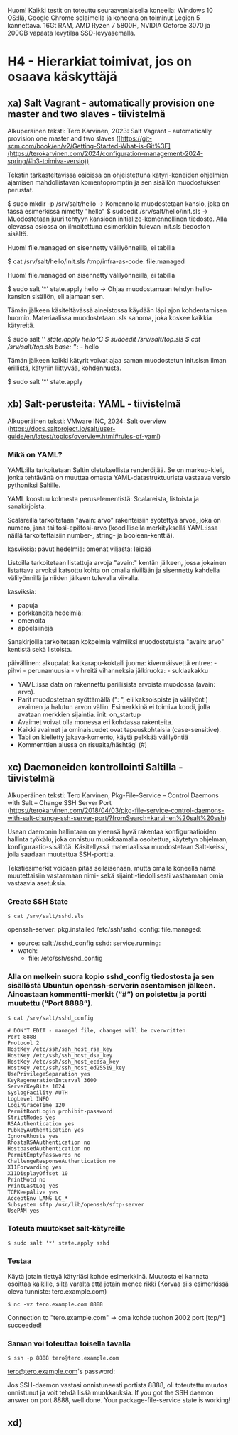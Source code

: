 Huom! Kaikki testit on toteuttu seuraavanlaisella koneella: Windows 10 OS:llä, Google Chrome selaimella ja koneena on toiminut Legion 5 kannettava. 16Gt RAM, AMD Ryzen 7 5800H, NVIDIA Geforce 3070 ja 200GB vapaata levytilaa SSD-levyasemalla.

# H4 - Hierarkiat toimivat, jos on osaava käskyttäjä

## xa) Salt Vagrant - automatically provision one master and two slaves - tiivistelmä
Alkuperäinen teksti: Tero Karvinen, 2023: Salt Vagrant - automatically provision one master and two slaves ([https://git-scm.com/book/en/v2/Getting-Started-What-is-Git%3F](https://terokarvinen.com/2024/configuration-management-2024-spring/#h3-toimiva-versio))

Tekstin tarkasteltavissa osioissa on ohjeistettuna kätyri-koneiden ohjelmien ajamisen mahdollistavan komentopromptin ja sen sisällön muodostuksen perustat.

$ sudo mkdir -p /srv/salt/hello -> Komennolla muodostetaan kansio, joka on tässä esimerkissä nimetty "hello"
$ sudoedit /srv/salt/hello/init.sls -> Muodostetaan juuri tehtyyn kansioon initialize-komennollinen tiedosto. Alla olevassa osiossa on ilmoitettuna esimerkkiin tulevan init.sls tiedoston sisältö.

Huom! file.managed on sisennetty välilyönneillä, ei tabilla

$ cat /srv/salt/hello/init.sls
/tmp/infra-as-code:
  file.managed

Huom! file.managed on sisennetty välilyönneillä, ei tabilla

$ sudo salt '*' state.apply hello -> Ohjaa muodostamaan tehdyn hello-kansion sisällön, eli ajamaan sen.

Tämän jälkeen käsiteltävässä aineistossa käydään läpi ajon kohdentamisen huomio. Materiaalissa muodostetaan .sls sanoma, joka koskee kaikkia kätyreitä.

$ sudo salt '*' state.apply hello^C
$ sudoedit /srv/salt/top.sls
$ cat /srv/salt/top.sls
base:
  '*':
    - hello

Tämän jälkeen kaikki kätyrit voivat ajaa saman muodostetun init.sls:n ilman erillistä, kätyriin liittyvää, kohdennusta.

$ sudo salt '*' state.apply


## xb) Salt-perusteita: YAML - tiivistelmä
Alkuperäinen teksti: VMware INC, 2024: Salt overview (https://docs.saltproject.io/salt/user-guide/en/latest/topics/overview.html#rules-of-yaml)

### Mikä on YAML?
YAML:illa tarkoitetaan Saltin oletuksellista renderöijää. Se on markup-kieli, jonka tehtävänä on muuttaa omasta YAML-datastruktuurista vastaava versio pythoniksi Saltille.

YAML koostuu kolmesta peruselementistä: Scalareista, listoista ja sanakirjoista.

Scalareilla tarkoitetaan "avain: arvo" rakenteisiin syötettyä arvoa, joka on numero, jana tai tosi-epätosi-arvo (koodillisella merkityksellä YAML:issa näillä tarkoitettaisiin number-, string- ja boolean-kenttiä).

kasviksia: pavut
hedelmiä: omenat
viljasta: leipää

Listoilla tarkoitetaan listattuja arvoja "avain:" kentän jälkeen, jossa jokainen listattava arvoksi katsottu kohta on omalla rivillään ja sisennetty kahdella välilyönnillä ja niiden jälkeen tulevalla viivalla.

kasviksia:
   - papuja
   - porkkanoita
hedelmiä:
   - omenoita
   - appelsiineja

Sanakirjoilla tarkoitetaan kokoelmia valmiiksi muodostetuista "avain: arvo" kentistä sekä listoista.

päivällinen:
  alkupalat: katkarapu-koktaili
  juoma: kivennäisvettä
  entree:
    - pihvi
    - perunamuusia
    - vihreitä vihanneksia
  jälkiruoka:
    - suklaakakku

- YAML:issa data on rakennettu parillisista arvoista muodossa (avain: arvo).
- Parit muodostetaan syöttämällä (": ", eli kaksoispiste ja välilyönti) avaimen ja halutun arvon väliin. Esimerkkinä ei toimiva koodi, jolla avataan merkkien sijaintia. init: on_startup
- Avaimet voivat olla monessa eri kohdassa rakenteita.
- Kaikki avaimet ja ominaisuudet ovat tapauskohtaisia (case-sensitive).
- Tabi on kielletty jakava-komento, käytä pelkkää välilyöntiä
- Kommenttien alussa on risuaita/häshtägi (#)


## xc) Daemoneiden kontrollointi Saltilla - tiivistelmä
Alkuperäinen teksti: Tero Karvinen, Pkg-File-Service – Control Daemons with Salt – Change SSH Server Port (https://terokarvinen.com/2018/04/03/pkg-file-service-control-daemons-with-salt-change-ssh-server-port/?fromSearch=karvinen%20salt%20ssh)

Usean daemonin hallintaan on yleensä hyvä rakentaa konfiguraatioiden hallinta työkälu, joka onnistuu muokkaamalla osoitettua, käytetyn ohjelman, konfiguraatio-sisältöä.
Käsitellyssä materiaalissa muodostetaan Salt-keissi, jolla saadaan muutettua SSH-porttia.

Tekstiesimerkit voidaan pitää sellaisenaan, mutta omalla koneella nämä muutettaisiin vastaamaan nimi- sekä sijainti-tiedollisesti vastaamaan omia vastaavia asetuksia. 

### Create SSH State
    $ cat /srv/salt/sshd.sls
    
openssh-server:
 pkg.installed
/etc/ssh/sshd_config:
 file.managed:
   - source: salt://sshd_config
sshd:
 service.running:
   - watch:
     - file: /etc/ssh/sshd_config
     
### Alla on melkein suora kopio sshd_config tiedostosta ja sen sisällöstä Ubuntun openssh-serverin asentamisen jälkeen. Ainoastaan kommentti-merkit (“#”) on poistettu ja portti muutettu (“Port 8888”).

    $ cat /srv/salt/sshd_config
    
    # DON'T EDIT - managed file, changes will be overwritten
    Port 8888
    Protocol 2
    HostKey /etc/ssh/ssh_host_rsa_key
    HostKey /etc/ssh/ssh_host_dsa_key
    HostKey /etc/ssh/ssh_host_ecdsa_key
    HostKey /etc/ssh/ssh_host_ed25519_key
    UsePrivilegeSeparation yes
    KeyRegenerationInterval 3600
    ServerKeyBits 1024
    SyslogFacility AUTH
    LogLevel INFO
    LoginGraceTime 120
    PermitRootLogin prohibit-password
    StrictModes yes
    RSAAuthentication yes
    PubkeyAuthentication yes
    IgnoreRhosts yes
    RhostsRSAAuthentication no
    HostbasedAuthentication no
    PermitEmptyPasswords no
    ChallengeResponseAuthentication no
    X11Forwarding yes
    X11DisplayOffset 10
    PrintMotd no
    PrintLastLog yes
    TCPKeepAlive yes
    AcceptEnv LANG LC_*
    Subsystem sftp /usr/lib/openssh/sftp-server
    UsePAM yes

### Toteuta muutokset salt-kätyreille
    $ sudo salt '*' state.apply sshd

### Testaa
Käytä jotain tiettyä kätyriäsi kohde esimerkkinä. Muutosta ei kannata osoittaa kaikille, siltä varalta että jotain menee rikki (Korvaa siis esimerkissä oleva tunniste: tero.example.com)

    $ nc -vz tero.example.com 8888
Connection to "tero.example.com" -> oma kohde tuohon 2002 port [tcp/*] succeeded!

### Saman voi toteuttaa toisella tavalla

    $ ssh -p 8888 tero@tero.example.com
tero@tero.example.com's password:

Jos SSH-daemon vastasi onnistuneesti portista 8888, oli toteutettu muutos onnistunut ja voit tehdä lisää muokkauksia.
If you got the SSH daemon answer on port 8888, well done. Your package-file-service state is working!


## xd)

